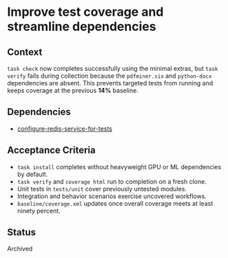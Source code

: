# Improve test coverage and streamline dependencies

## Context
`task check` now completes successfully using the minimal extras, but
`task verify` fails during collection because the `pdfminer.six` and
`python-docx` dependencies are absent. This prevents targeted tests from
running and keeps coverage at the previous **14%** baseline.

## Dependencies

- [configure-redis-service-for-tests](configure-redis-service-for-tests.md)

## Acceptance Criteria
- `task install` completes without heavyweight GPU or ML dependencies by
default.
- `task verify` and `coverage html` run to completion on a fresh clone.
- Unit tests in `tests/unit` cover previously untested modules.
- Integration and behavior scenarios exercise uncovered workflows.
- `baseline/coverage.xml` updates once overall coverage meets at least ninety
percent.

## Status
Archived
